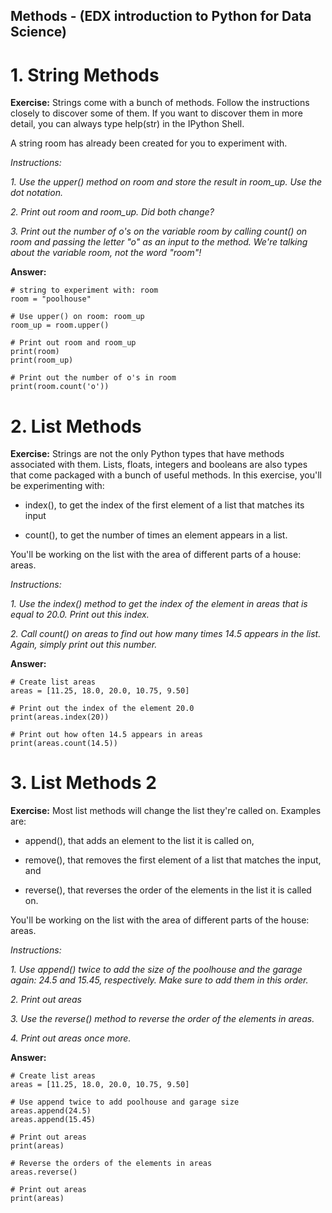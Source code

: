 ## Methods - (EDX introduction to Python for Data Science)
# 1. String Methods
**Exercise:** 
Strings come with a bunch of methods. Follow the instructions closely to discover some of them. If you want to discover them in more detail, you can always type help(str) in the IPython Shell.

A string room has already been created for you to experiment with.

*Instructions:*

*1. Use the upper() method on room and store the result in room_up. Use the dot notation.*

*2. Print out room and room_up. Did both change?*

*3. Print out the number of o's on the variable room by calling count() on room and passing the letter "o" as an input to the method. We're talking about the variable room, not the word "room"!*

**Answer:**

```
# string to experiment with: room
room = "poolhouse"

# Use upper() on room: room_up
room_up = room.upper()

# Print out room and room_up
print(room)
print(room_up)

# Print out the number of o's in room
print(room.count('o'))
```

# 2. List Methods
**Exercise:** 
Strings are not the only Python types that have methods associated with them. Lists, floats, integers and booleans are also types that come packaged with a bunch of useful methods. In this exercise, you'll be experimenting with:

* index(), to get the index of the first element of a list that matches its input 

* count(), to get the number of times an element appears in a list.

You'll be working on the list with the area of different parts of a house: areas.

*Instructions:*

*1. Use the index() method to get the index of the element in areas that is equal to 20.0. Print out this index.*

*2. Call count() on areas to find out how many times 14.5 appears in the list. Again, simply print out this number.*


**Answer:**

```
# Create list areas
areas = [11.25, 18.0, 20.0, 10.75, 9.50]

# Print out the index of the element 20.0
print(areas.index(20))

# Print out how often 14.5 appears in areas
print(areas.count(14.5))

```
# 3. List Methods 2
**Exercise:** 
Most list methods will change the list they're called on. Examples are:

* append(), that adds an element to the list it is called on,

* remove(), that removes the first element of a list that matches the input, and

* reverse(), that reverses the order of the elements in the list it is called on.

You'll be working on the list with the area of different parts of the house: areas.

*Instructions:*

*1. Use append() twice to add the size of the poolhouse and the garage again: 24.5 and 15.45, respectively. Make sure to add them in this order.*

*2. Print out areas*

*3. Use the reverse() method to reverse the order of the elements in areas.*

*4. Print out areas once more.*

**Answer:**

```
# Create list areas
areas = [11.25, 18.0, 20.0, 10.75, 9.50]

# Use append twice to add poolhouse and garage size
areas.append(24.5)
areas.append(15.45)

# Print out areas
print(areas)

# Reverse the orders of the elements in areas
areas.reverse()

# Print out areas
print(areas)

```
